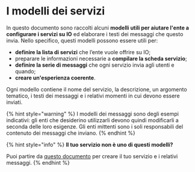 # I modelli dei servizi

In questo documento sono raccolti alcuni **modelli utili per aiutare l'ente a configurare i servizi su IO** ed elaborare i testi dei messaggi che questo invia. Nello specifico, questi modelli possono essere utili per:

* **definire la lista di servizi** che l’ente vuole offrire su IO;
* preparare le informazioni necessarie a **compilare la scheda servizio**;&#x20;
* **definire la serie di messaggi** che ogni servizio invia agli utenti e quando;
* **creare un'esperienza coerente**.

Ogni modello contiene il nome del servizio, la descrizione, un argomento tematico, i testi dei messaggi e i relativi momenti in cui devono essere inviati.

{% hint style="warning" %}
I modelli dei messaggi sono degli esempi indicativi: gli enti che desiderino utilizzarli devono quindi modificarli a seconda delle loro esigenze. Gli enti mittenti sono i soli responsabili del contenuto dei messaggi che inviano.
{% endhint %}

{% hint style="info" %}
**Il tuo servizio non è uno di questi modelli?** &#x20;

Puoi partire da [questo documento](https://docs.google.com/spreadsheets/d/15tAT4qZsnS3a3g-IQSPrbNnTigHc8hHeHlhcWrEvdeQ/view#gid=538647580) per creare il tuo servizio e i relativi messaggi.
{% endhint %}
